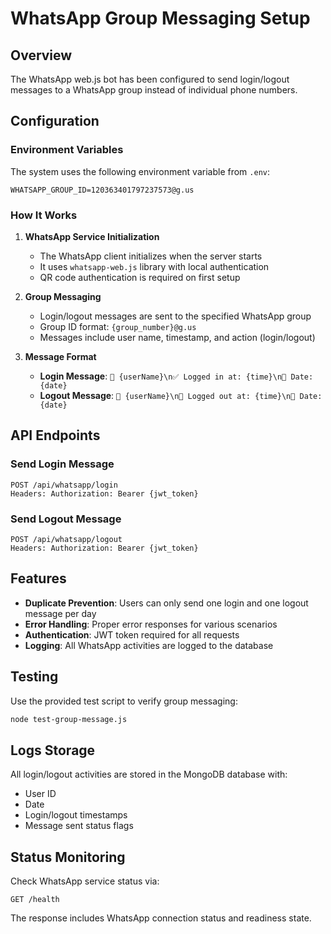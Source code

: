 # WhatsApp Group Messaging Setup

## Overview

The WhatsApp web.js bot has been configured to send login/logout messages to a WhatsApp group instead of individual phone numbers.

## Configuration

### Environment Variables

The system uses the following environment variable from `.env`:

```
WHATSAPP_GROUP_ID=120363401797237573@g.us
```

### How It Works

1. **WhatsApp Service Initialization**

   - The WhatsApp client initializes when the server starts
   - It uses `whatsapp-web.js` library with local authentication
   - QR code authentication is required on first setup

2. **Group Messaging**

   - Login/logout messages are sent to the specified WhatsApp group
   - Group ID format: `{group_number}@g.us`
   - Messages include user name, timestamp, and action (login/logout)

3. **Message Format**
   - **Login Message**: `👤 {userName}\n✅ Logged in at: {time}\n📅 Date: {date}`
   - **Logout Message**: `👤 {userName}\n🚫 Logged out at: {time}\n📅 Date: {date}`

## API Endpoints

### Send Login Message

```
POST /api/whatsapp/login
Headers: Authorization: Bearer {jwt_token}
```

### Send Logout Message

```
POST /api/whatsapp/logout
Headers: Authorization: Bearer {jwt_token}
```

## Features

- **Duplicate Prevention**: Users can only send one login and one logout message per day
- **Error Handling**: Proper error responses for various scenarios
- **Authentication**: JWT token required for all requests
- **Logging**: All WhatsApp activities are logged to the database

## Testing

Use the provided test script to verify group messaging:

```bash
node test-group-message.js
```

## Logs Storage

All login/logout activities are stored in the MongoDB database with:

- User ID
- Date
- Login/logout timestamps
- Message sent status flags

## Status Monitoring

Check WhatsApp service status via:

```
GET /health
```

The response includes WhatsApp connection status and readiness state.

